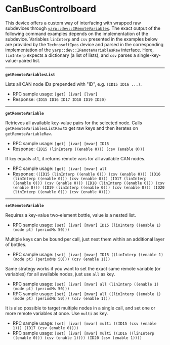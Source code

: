 # CanBusControlboard

This device offers a custom way of interfacing with wrapped raw subdevices through [`yarp::dev::IRemoteVariables`](http://www.yarp.it/devel/classyarp_1_1dev_1_1IRemoteVariables.html). The exact output of the following command examples depends on the implementation of the subdevice. Variables `linInterp` and `csv` presented in the examples below are provided by the `TechnosoftIpos` device and parsed in the corresponding implementation of the `yarp::dev::IRemoteVariablesRaw` interface. Here, `linInterp` expects a dictionary (a list of lists), and `csv` parses a single-key-value-paired list.

---

**`getRemoteVariablesList`**

Lists all CAN node IDs prepended with "ID", e.g. `(ID15 ID16 ...)`.

* RPC sample usage: `[get] [ivar] [lvar]`
* Response: `(ID15 ID16 ID17 ID18 ID19 ID20)`

---

**`getRemoteVariable`**

Retrieves all available key-value pairs for the selected node. Calls `getRemoteVariablesListRaw` to get raw keys and then iterates on `getRemoteVariableRaw`.

* RPC sample usage: `[get] [ivar] [mvar] ID15`
* Response: `(ID15 (linInterp ((enable 0))) (csv (enable 0)))`

If `key` equals `all`, it returns remote vars for all available CAN nodes.

* RPC sample usage: `[get] [ivar] [mvar] all`
* Response: `((ID15 (linInterp ((enable 0))) (csv (enable 0))) (ID16 (linInterp ((enable 0))) (csv (enable 0))) (ID17 (linInterp ((enable 0))) (csv (enable 0))) (ID18 (linInterp ((enable 0))) (csv (enable 0))) (ID19 (linInterp ((enable 0))) (csv (enable 0))) (ID20 (linInterp ((enable 0))) (csv (enable 0))))`

---

**`setRemoteVariable`**

Requires a key-value two-element bottle, value is a nested list.

* RPC sample usage: `[set] [ivar] [mvar] ID15 (linInterp ((enable 1) (mode pt) (periodMs 50)))`

Multiple keys can be bound per call, just nest them within an additional layer of bottles.

* RPC sample usage: `[set] [ivar] [mvar] ID15 ((linInterp ((enable 1) (mode pt) (periodMs 50))) (csv (enable 1)))`

Same strategy works if you want to set the exact same remote variable (or variables) for all available nodes, just use `all` as key.

* RPC sample usage: `[set] [ivar] [mvar] all (linInterp ((enable 1) (mode pt) (periodMs 50)))`
* RPC sample usage: `[set] [ivar] [mvar] all ((linInterp ((enable 1) (mode pt) (periodMs 50))) (csv (enable 1)))`

It is also possible to target multiple nodes in a single call, and set one or more remote variables at once. Use `multi` as key.

* RPC sample usage: `[set] [ivar] [mvar] multi ((ID15 (csv (enable 1))) (ID17 (csv (enable 0))))`
* RPC sample usage: `[set] [ivar] [mvar] multi ((ID16 ((linInterp ((enable 0))) (csv (enable 1)))) (ID20 (csv (enable 1))))`
